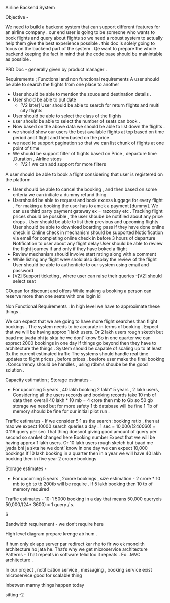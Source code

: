 Airline Backend System 



Objective - 

We need to build a backend system that can support different features for an airline company . our end user is going to be someone who wants to book flights and query about flights so we need a robust system to actually help them give the best experience possible . this doc is solely going to focus on the backend part of the system . Qe want to prepare the whole backend keeping the fact in mind that the code base should be mainintable as possible . 


PRD Doc - generally given by product manager . 

Requirements ; 
Functional and non functional requirements 
A user should be able to search the flights from one place to another 
- User should be able to mention the souce and destination details . 
- User shold be able to put date 
    -  [V2 later] User should be able to search for return flights and multi city flights 
- User should be able to select the class of the flights
- user should be able to select the number of seats can book . 
- Now based on the above data we should be able to list down the flights . 
- we should show our users the best available flights at top based on time period anof flight and then based on the price . 
- we need to support pagination so that we can list chunk of flights at one point of time 
- We should be support filter of flights based on Price , departure time ,Duration , Airline stops 
  - [V2 ] we can add support for more filters  


A user should be able to book a flight considering that user is registered on the platform  
 - User should be able to cancel the booking , and then based on some criteria we can initiate a dummy refund  thing.
- Usershould be able to request and book excess luggage for every flight . 
For making  a booking the user has to amek a payment [dummy]. We can use third party payment gateway ex = razorpay etc . 
Tracking flight prices should be possible , the user shoube be notifiled about any price drops . 
User should be able to list their previous and upcoming flights 
User should be able to download boarding pass if they have done online check in 
Online check in mechanism should be supported 
Noticification via email for completing online check in before 3 hours of departure 
Notification to user about any flight delay 
User should be able to review the flight journey if and only if they have boked a flight 
 - Review mechanism should involve start rating along with a comment 
- While listing any flight wew shold also display the review of the flight 
User should be able to authenticte to our system using email and password 
- [V2] Support ticketing , where user can raise their queries 
-[V2] should select seat

COupan for discount and offers 
While making a booking a person can reserve more than one seats with one login id 


Non Functional Requirements : 
In high level we have to approximate these things . 

We can expect that we are going to have more flight searches than flight bookings . 
The system needs to be accurate in terms of booking .
Expect that we will be having approx 1 lakh users. Or 2 lakh users rough sketch but baad me jyada bhi ja skta he we dont’ know 
So in one quarter we can exprect 2000 bookings in one day 
If things go beyond then they have to architecture the things . 
System should be capable of scaling up to at least 3x the current estimated traffic 
The systems should handle real time updates to flight prices , before prices , beefore user make the final booking . 
Concurrency should be handles , using rdbms shoube be the good solution .

Capacity estimation ; 
Storage estimates -
 - For upcoming 5 years , 40 lakh booking 2 lakh* 5 years  , 2 lakh users, Considering all the users records and booking records take 10 mb of data then overall 
40 lakh * 10 mb = 4 crore  then mb to Gb so 50 gb storage we need but for more safety 1 tb database will be fine 
1 Tb of memory should be fine for our initial pilot run . 

Traffic estimates - 
If we consider 5:1 as the search :booking ratio , then at max we expect 10000 search queries a day .  1 sec = 10,000/(24*60*60) = 0.116 query per sec
That thing doesnot giving good amount of query per second so sanket changed here 
Booking number 
Expect that we will be having approx 1 lakh users. Or 10 lakh users rough sketch but baad me jyada bhi ja skta he we dont’ know 
In one day we can expect 10,000 bookings 
If 10 lakh booking in a quarter then in a year we will have 40 lakh booking then in five year 2 croore bookings

Storage estimates -
 - For upcoming 5 years , 2crore bookings , size estimation - 2 crore * 10 mb to gb to tb 
200tb will be require . 
If 5 lakh booking then 10 tb of memory required   

Traffic estimates - 
10: 1 
5000 booking in a day that means 50,000 queryeis 
50,000/(24* 3600) = 1 query / s.


S 

Bandwidth requirement - we don’t require here 




High level diagram prepare krenge ab hum 
. 


If hum only ek app server par redirect kar rhe to fir wo ek monolith architecture ho jata he. 
That’s why we get microservice architecture 
Patterns - 
That repeats in software felid too it repeats . Ex ..MVC architecture . 


In our project , notification service , messaging , booking service exist microservice good for scalable thing

Inbetwen manny things happen today 





sitting -2 